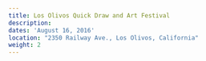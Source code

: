 ```yaml
---
title: Los Olivos Quick Draw and Art Festival
description:
dates: 'August 16, 2016'
location: "2350 Railway Ave., Los Olivos, California"
weight: 2
---
```

